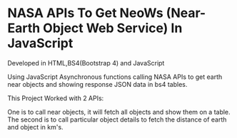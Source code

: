 # NASA  APIs To Get NeoWs (Near-Earth Object Web Service) In JavaScript

Developed in HTML,BS4(Bootstrap 4) and JavaScript

Using JavaScript Asynchronous functions calling NASA APIs to get earth near objects and showing response JSON data in bs4 tables.

This Project Worked with 2 APIs:

One is to call near objects, it will fetch all objects and show them on a table.
The second is to call particular object details to fetch the distance of earth and object in km's.
